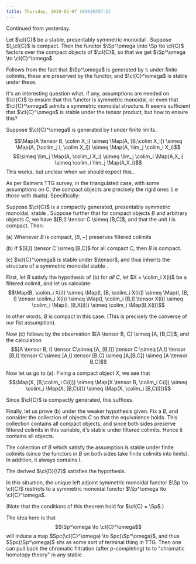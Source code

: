 ```yaml
---
title: Thursday, 2019-02-07 {#2019207:S}
---
```

Continued from yesterday.

Let $\cl{C}$ be a stable, presentably symmetric monoidal . Suppose
$I_\cl{C}$ is compact. Then the functor
$\Sp^\omega \into \Sp \to \cl{C}$ factors over the compact objects of
$\cl{C}$, so that we get $\Sp^\omega \to \cl{C}^\omega$.

Follows from the fact that $\Sp^\omega$ is generated by $\mathbb{S}$
under finite colimits, these are preserved by the functor, and
$\cl{C}^\omega$ is stable under these.

It's an interesting question what, if any, assumptions are needed on
$\cl{C}$ to ensure that this functor is symmetric monoidal, or even that
$\cl{C}^\omega$ admits a symmetric monoidal structure. It seems
sufficient that $\cl{C}^\omega$ is stable under the tensor product, but
how to ensure this?

Suppose $\cl{C}^\omega$ is generated by $I$ under finite limits..

$$\Map(A \tensor B, \colim X_i) \simeq \Map(A, [B,\colim X_i]) \simeq \Map(A, [\colim_j I, \colim X_i])
\simeq \Map(A, \lim_j \colim_i X_i)$$
$$\simeq \lim_j \Map(A, \colim_i X_i) \simeq \lim_j \colim_i \Map(A,X_i)
\simeq \colim_i \lim_j \Map(A,X_i)$$ This works, but unclear when we
should expect this..

As per Balmers TTG survey, in the triangulated case, with some
assumptions on C, the compact objects are precisely the rigid ones (i.e
those with duals). Specifically:

Suppose $\cl{C}$ is a compactly generated, presentably symmetric
monoidal, stable . Suppose further that for compact objects $B$ and
arbitrary objects $C$, we have $[B,I] \tensor C \simeq [B,C]$, and that
the unit $I$ is compact. Then:

(a) Whenever $B$ is compact, $[B,-]$ preserves filtered colimits

(b) If $[B,I] \tensor C \simeq [B,C]$ for all compact $C$, then $B$ is
    compact.

(c) $\cl{C}^\omega$ is stable under $\tensor$, and thus inherits the
    structure of a symmetric monoidal stable .

First, let $B$ satisfy the hypothesis of (b) for *all* $C$, let
$X = \colim_i X(i)$ be a filtered colimit, and let us calculate:
$$\Map(B, \colim_i X(i))
  \simeq \Map(I, [B, \colim_i X(i)])
  \simeq \Map(I, [B, I] \tensor \colim_i X(i))
  \simeq \Map(I, \colim_i [B,I] \tensor X(i))
  \simeq \colim_i \Map(I, [B,X(i)])
  \simeq \colim_i \Map(B,X(i))$$

In other words, $B$ is compact in this case. (This is precisely the
converse of our fist assumption).

Now (c) follows by the observation $[A \tensor B, C] \simeq [A, [B,C]]$,
and the calculation
$$[A \tensor B, I] \tensor C\simeq [A, [B,I]] \tensor C \simeq [A,I] \tensor [B,I] \tensor C
  \simeq [A,I] \tensor [B,C] \simeq [A,[B,C]] \simeq [A \tensor B,C]$$

Now let us go to (a). Fixing a compact object $X$, we see that
$$\Map(X, [B,\colim_i C(i)]) \simeq \Map(X \tensor B, \colim_i C(i))
  \simeq \colim_i \Map(X, [B,C(i)])
  \simeq \Map(X, \colim_i [B,C(i)])$$

Since $\cl{C}$ is compactly generated, this suffices.

Finally, let us prove (b) under the weaker hypothesis given. Fix a $B$,
and consider the collection of objects $C$ so that the equivalence
holds. This collection contains all compact objects, and since both
sides preserve filtered colimits in this variable, it's stable under
filtered colimits. Hence it contains all objects.

The collection of $B$ which satisfy the assumption is stable under
finite colimits (since the functors in $B$ on both sides take finite
colimits into limits). In addition, it always contains $I$.

The derived $\cl{D}(\Z)$ satisfies the hypothesis.

In this situation, the unique left adjoint symmetric monoidal functor
$\Sp \to \cl{C}$ restricts to a symmetric monoidal functor
$\Sp^\omega \to \cl{C}^\omega$.

(Note that the conditions of this theorem hold for $\cl{C} = \Sp$.)

The idea here is that $$\Sp^\omega \to \cl{C}^\omega$$ will induce a map
$Spc(\cl{C}^\omega) \to Spc(\Sp^\omega)$, and thus $Spc(\Sp^\omega)$
sits as some sort of terminal thing in TTG. Then one can pull back the
chromatic filtration (after $p$-completing) to to \"chromatic homotopy
theory\" in any stable .
